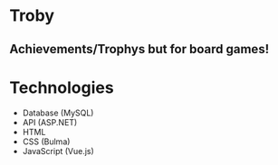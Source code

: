 # Troby
## Achievements/Trophys but for board games!

# Technologies
- Database (MySQL)
- API (ASP.NET)
- HTML
- CSS (Bulma)
- JavaScript (Vue.js)

